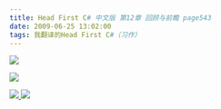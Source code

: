 ```yaml
---
title: Head First C# 中文版 第12章 回顾与前瞻 page543
date: 2009-06-25 13:02:00
tags: 我翻译的Head First C#（习作）
---
```

![](https://p-blog.csdn.net/images/p_blog_csdn_net/cuipengfei1/EntryImages/20090625/2009-06-25_12-46-13.jpg)

![](https://p-blog.csdn.net/images/p_blog_csdn_net/cuipengfei1/EntryImages/20090625/2009-06-25_12-46-31.jpg)



[ ![](https://profile.csdnimg.cn/5/2/5/3_cuipengfei1)
![](https://g.csdnimg.cn/static/user-reg-year/1x/11.png)
](https://blog.csdn.net/cuipengfei1)





